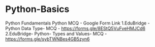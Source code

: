 # Python-Basics
Python Fundamentals
Python MCQ - Google Form Link
1.EduBridge - Python Data Type- MCQ - https://forms.gle/8EStQ5VuFveHMJCd6
2.EduBridge- Python- Types and Values- MCQ -https://forms.gle/sybTWNBes4GB5zyn6
